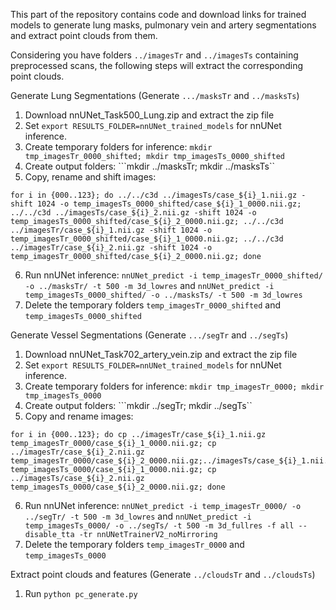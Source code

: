 This part of the repository contains code and download links for trained models to generate lung masks, pulmonary vein and artery segmentations and extract point clouds from them.  

Considering you have folders ```../imagesTr``` and ```../imagesTs``` containing preprocessed scans, the following steps will extract the corresponding point clouds.

Generate Lung Segmentations (Generate ```.../masksTr``` and ```../masksTs```)
1. Download nnUNet_Task500_Lung.zip and extract the zip file
2. Set ```export RESULTS_FOLDER=nnUNet_trained_models``` for nnUNet inference.
3. Create temporary folders for inference: ```mkdir tmp_imagesTr_0000_shifted; mkdir tmp_imagesTs_0000_shifted```
4. Create output folders: ```mkdir ../masksTr; mkdir ../masksTs`` 
5. Copy, rename and shift images:
```
for i in {000..123}; do ../../c3d ../imagesTs/case_${i}_1.nii.gz -shift 1024 -o temp_imagesTs_0000_shifted/case_${i}_1_0000.nii.gz; ../../c3d ../imagesTs/case_${i}_2.nii.gz -shift 1024 -o temp_imagesTs_0000_shifted/case_${i}_2_0000.nii.gz; ../../c3d ../imagesTr/case_${i}_1.nii.gz -shift 1024 -o temp_imagesTr_0000_shifted/case_${i}_1_0000.nii.gz; ../../c3d ../imagesTr/case_${i}_2.nii.gz -shift 1024 -o temp_imagesTr_0000_shifted/case_${i}_2_0000.nii.gz; done
```
6. Run nnUNet inference: ```nnUNet_predict -i temp_imagesTr_0000_shifted/ -o ../masksTr/ -t 500 -m 3d_lowres``` and ```nnUNet_predict -i temp_imagesTs_0000_shifted/ -o ../masksTs/ -t 500 -m 3d_lowres```
7. Delete the temporary folders ```temp_imagesTr_0000_shifted``` and ```temp_imagesTs_0000_shifted```

Generate Vessel Segmentations (Generate ```.../segTr``` and ```../segTs```)
1. Download nnUNet_Task702_artery_vein.zip and extract the zip file
2. Set ```export RESULTS_FOLDER=nnUNet_trained_models``` for nnUNet inference.
3. Create temporary folders for inference: ```mkdir tmp_imagesTr_0000; mkdir tmp_imagesTs_0000```
4. Create output folders: ```mkdir ../segTr; mkdir ../segTs`` 
5. Copy and rename images:
```
for i in {000..123}; do cp ../imagesTr/case_${i}_1.nii.gz temp_imagesTr_0000/case_${i}_1_0000.nii.gz; cp ../imagesTr/case_${i}_2.nii.gz temp_imagesTr_0000/case_${i}_2_0000.nii.gz;../imagesTs/case_${i}_1.nii.gz temp_imagesTs_0000/case_${i}_1_0000.nii.gz; cp ../imagesTs/case_${i}_2.nii.gz temp_imagesTs_0000/case_${i}_2_0000.nii.gz; done
```
6. Run nnUNet inference: ```nnUNet_predict -i temp_imagesTr_0000/ -o ../segTr/ -t 500 -m 3d_lowres``` and ```nnUNet_predict -i temp_imagesTs_0000/ -o ../segTs/ -t 500 -m 3d_fullres -f all --disable_tta -tr nnUNetTrainerV2_noMirroring```
7. Delete the temporary folders ```temp_imagesTr_0000``` and ```temp_imagesTs_0000```

Extract point clouds and features (Generate ```../cloudsTr``` and ```../cloudsTs```)
1. Run ```python pc_generate.py```
